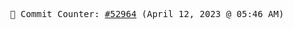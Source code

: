 <p align="center">
    <samp>
        📮 Commit Counter: <a href="https://github.com/Javascript-void0/Javascript-void0/commits/main">#52964</a> (April 12, 2023 @ 05:46 AM)
    </samp>
</p>